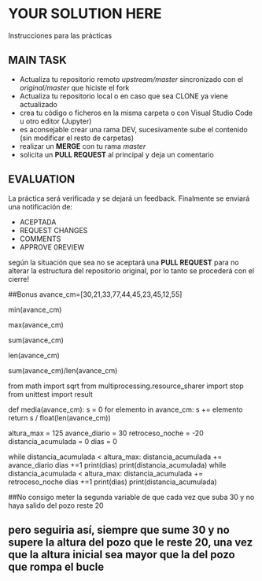 # YOUR SOLUTION HERE

Instrucciones para las prácticas

## MAIN TASK
- Actualiza tu repositorio remoto *upstream/master* sincronizado con el *original/master* que hiciste el fork
- Actualiza tu repositorio local o en caso que sea CLONE ya viene actualizado
- crea tu código o ficheros en la misma carpeta <your-code> o <your-solution-here> con Visual Studio Code u otro editor (Jupyter)
- es aconsejable crear una rama DEV, sucesivamente sube el contenido (sin modificar el resto de carpetas)
- realizar un **MERGE** con tu rama *master*
- solicita un **PULL REQUEST** al principal y deja un comentario

## EVALUATION

La práctica será verificada y se dejará un feedback. Finalmente se enviará una notificación de:

- ACEPTADA
- REQUEST CHANGES
- COMMENTS
- APPROVE 0REVIEW

según la situación que sea no se aceptará una **PULL REQUEST** para no alterar la estructura del repositorio original, por lo tanto se procederá con el cierre!
 
##Bonus
avance_cm=[30,21,33,77,44,45,23,45,12,55]

min(avance_cm)

max(avance_cm)

sum(avance_cm)

len(avance_cm)

sum(avance_cm)/len(avance_cm)

from math import sqrt
from multiprocessing.resource_sharer import stop
from unittest import result
 
def media(avance_cm):
  s = 0
  for elemento in avance_cm:
    s += elemento
  return s / float(len(avance_cm))


altura_max = 125
avance_diario = 30 
retroceso_noche = -20 
distancia_acumulada = 0
dias = 0 

while distancia_acumulada < altura_max:
  distancia_acumulada += avance_diario
  dias +=1
  print(dias)
  print(distancia_acumulada)
while distancia_acumulada < altura_max:
   distancia_acumulada += retroceso_noche
   dias +=1
   print(dias) 
   print(distancia_acumulada)




##No consigo meter la segunda variable de que cada vez que suba 30 y no haya salido del pozo reste 20
 ## pero seguiria así, siempre que sume 30 y no supere la altura del pozo que le reste 20, una vez que la altura inicial sea mayor que la del pozo que rompa el bucle


